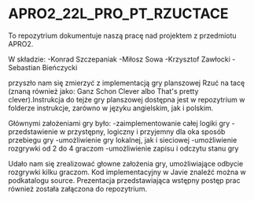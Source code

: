 # APRO2_22L_PRO_PT_RZUCTACE

To repozytrium dokumentuje naszą pracę nad projektem z przedmiotu APRO2.

W składzie:
-Konrad Szczepaniak
-Miłosz Sowa
-Krzysztof Zawłocki
-Sebastian Bieńczycki

przyszło nam się zmierzyć z implementacją gry planszowej Rzuć na tacę (znaną również jako: Ganz Schon Clever albo That's pretty clever).Instrukcja do tejże gry planszowej dostępna jest w repozytrium w folderze instrukcje, zarówno w języku angielskim, jak i polskim.

Głównymi założeniami gry było:
-zaimplementowanie całej logiki gry
-przedstawienie w przystępny, logiczny i przyjemny dla oka sposób przebiegu gry
-umożliwienie gry lokalnej, jak i sieciowej
-umożliwienie rozgrywki od 2 do 4 graczom
-umożliwienie zapisu i odczytu stanu gry

Udało nam się zrealizować głowne założenia gry, umożliwiające odbycie rozgrywki kilku graczom. Kod implementacyjny w Javie znaleźć można w podkatalogu source. Prezentacja przedstawiająca wstępny postęp prac również została załączona do repozytrium.

